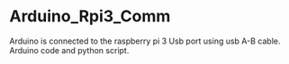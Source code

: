 # Arduino_Rpi3_Comm
Arduino is connected to the raspberry pi 3 Usb port using usb A-B cable. Arduino code and python script.
